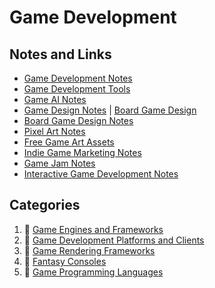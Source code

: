 # Game Development

## Notes and Links

- [Game Development Notes](development-docs/game-development/game-development-notes.md)
- [Game Development Tools](development-docs/game-development/game-development-tools.md)
- [Game AI Notes](development-docs/game-development/game-ai-notes.md)
- [Game Design Notes](development-docs/game-development/game-design.md) | [Board Game Design](development-docs/game-development/board-game-design.md)
- [Board Game Design Notes](development-docs/game-development/board-game-design.md)
- [Pixel Art Notes](development-docs/game-development/pixel-art.md)
- [Free Game Art Assets](development-docs/game-development/game-art-assets.md)
- [Indie Game Marketing Notes](development-docs/game-development/indie-game-marketing-notes.md)
- [Game Jam Notes](development-docs/game-development/game-jam-notes.md)
- [Interactive Game Development Notes](development-docs/game-development/interactive-game-development.md)

## Categories

1. :file_folder: [Game Engines and Frameworks](development-docs/game-development/game-engines-and-frameworks/)
2. :file_folder: [Game Development Platforms and Clients](development-docs/game-development/game-development-platforms/)
3. :file_folder: [Game Rendering Frameworks](development-docs/game-development/game-rendering-frameworks/)
4. :file_folder: [Fantasy Consoles](development-docs/game-development/fantasy-consoles/)
5. :file_folder: [Game Programming Languages](development-docs/game-development/programming-languages/)
